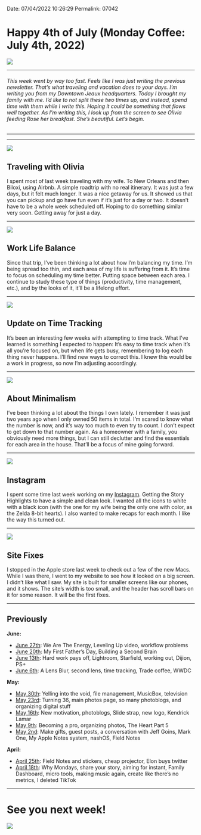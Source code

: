 
Date: 07/04/2022 10:26:29
Permalink: 07042

# Happy 4th of July (Monday Coffee: July 4th, 2022)

![](https://i.imgur.com/URxbLq5.jpg)

---- 

###### This week went by way too fast. Feels like I was just writing the previous newsletter. That’s what traveling and vacation does to your days. I’m writing you from my Downtown Jeaux headquarters. Today I brought my family with me. I’d like to not split these two times up, and instead, spend time with them while I write this. Hoping it could be something that flows well together. As I’m writing this, I look up from the screen to see Olivia feeding Rose her breakfast. She’s beautiful. Let’s begin.

---- 

<div id="js-toc"></div><div class="js-toc"></div>

---- 

![](https://i.imgur.com/CYyG8jW.jpg)

## Traveling with Olivia

I spent most of last week traveling with my wife. To New Orleans and then Biloxi, using Airbnb. A simple roadtrip with no real itinerary. It was just a few days, but it felt much longer. It was a nice getaway for us. It showed us that you can pickup and go have fun even if it’s just for a day or two. It doesn’t have to be a whole week scheduled off. Hoping to do something similar very soon. Getting away for just a day.

---- 

![](https://i.imgur.com/xDUxrVI.jpg)

## Work Life Balance

Since that trip, I’ve been thinking a lot about how I’m balancing my time. I’m being spread too thin, and each area of my life is suffering from it. It’s time to focus on scheduling my time better. Putting space between each area. I continue to study these type of things (productivity, time management, etc.), and by the looks of it, it’ll be a lifelong effort.

---- 

![](https://i.imgur.com/aolHauX.jpg)

## Update on Time Tracking

It’s been an interesting few weeks with attempting to time track. What I’ve learned is something I expected to happen: It’s easy to time track when it’s all you’re focused on, but when life gets busy, remembering to log each thing never happens. I’ll find new ways to correct this. I knew this would be a work in progress, so now I’m adjusting accordingly.

---- 

![](https://i.imgur.com/LhkxBSQ.jpg)

## About Minimalism

I’ve been thinking a lot about the things I own lately. I remember it was just two years ago when I only owned 50 items in total. I’m scared to know what the number is now, and it’s way too much to even try to count. I don’t expect to get down to that number again. As a homeowner with a family, you obviously need more things, but I can still declutter and find the essentials for each area in the house. That’ll be a focus of mine going forward.

---- 

![](https://i.imgur.com/7P34iz3.jpg)

## Instagram

I spent some time last week working on my [Instagram](https://instagram.com/nashpitre). Getting the Story Highlights to have a simple and clean look. I wanted all the icons to white with a black icon (with the one for my wife being the only one with color, as the Zelda 8-bit hearts). I also wanted to make recaps for each month. I like the way this turned out. 

---- 

![](https://i.imgur.com/Z1CWXm2.jpg)

## Site Fixes

I stopped in the Apple store last week to check out a few of the new Macs. While I was there, I went to my website to see how it looked on a big screen. I didn’t like what I saw. My site is built for smaller screens like our phones, and it shows. The site’s width is too small, and the header has scroll bars on it for some reason. It will be the first fixes.

---- 

## Previously

**June:**

- [June 27th](06272): We Are The Energy, Leveling Up video, workflow problems
- [June 20th](062022): My First Father’s Day, Building a Second Brain
- [June 13th](061322): Hard work pays off, Lightroom, Starfield, working out, Dijion, PS+
- [June 6th](060622): A Lens Blur, second lens, time tracking, Trade coffee, WWDC

**May:**

- [May 30th](053022): Yelling into the void, file management, MusicBox, television 
- [May 23rd](https://nashp.com/052322): Turning 36, main photos page, so many photoblogs, and organizing digital stuff
- [May 16th](https://nashp.com/051622): New motivation, photoblogs, Slide strap, new logo, Kendrick Lamar
- [May 9th](https://nashp.com/509221342): Becoming a pro, organizing photos, The Heart Part 5
- [May 2nd](https://nashp.com/502221547): Make gifts, guest posts, a conversation with Jeff Goins, Mark One, My Apple Notes system, nashOS, Field Notes

**April:**

- [April 25th](https://nashp.com/mc42522): Field Notes and stickers, cheap projector, Elon buys twitter
- [April 18th](https://nashp.com/mc41822): Why Mondays, share your story, aiming for instant, Family Dashboard, micro tools, making music again, create like there’s no metrics, I deleted TikTok

---- 

# See you next week!

![](https://media.giphy.com/media/JFHx0LS0yTGfs6JvTV/giphy-downsized-large.gif)

